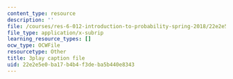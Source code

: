 ```yaml
---
content_type: resource
description: ''
file: /courses/res-6-012-introduction-to-probability-spring-2018/22e2e5e0ba17b4b4f3deba5b440e8343_1R4IzkWSNgI.srt
file_type: application/x-subrip
learning_resource_types: []
ocw_type: OCWFile
resourcetype: Other
title: 3play caption file
uid: 22e2e5e0-ba17-b4b4-f3de-ba5b440e8343
---
```

